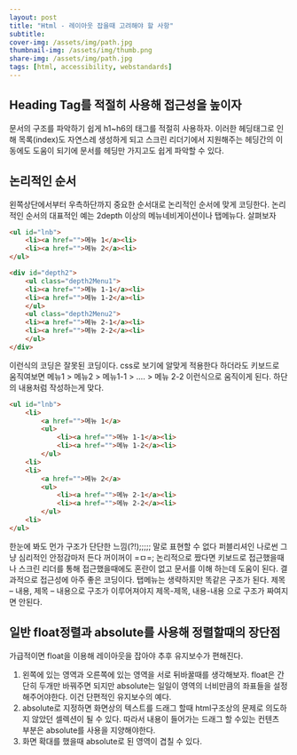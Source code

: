 ```yaml
---
layout: post
title: "Html - 레이아웃 잡을때 고려해야 할 사항"
subtitle: 
cover-img: /assets/img/path.jpg
thumbnail-img: /assets/img/thumb.png
share-img: /assets/img/path.jpg
tags: [html, accessibility, webstandards]
---
```

## Heading Tag를 적절히 사용해 접근성을 높이자
문서의 구조를 파악하기 쉽게 h1~h6의 태그를 적절히 사용하자. 이러한 헤딩태그로 인해 목록(index)도 자연스레 생성하게 되고 스크린 리더기에서 지원해주는 헤딩간의 이동에도 도움이 되기에 문서를 헤딩만 가지고도 쉽게 파악할 수 있다.
<!--more-->

## 논리적인 순서
왼쪽상단에서부터 우측하단까지 중요한 순서대로 논리적인 순서에 맞게 코딩한다. 논리적인 순서의 대표적인 예는 2depth 이상의 메뉴네비게이션이나 탭메뉴다. 살펴보자
```html
<ul id="lnb">
    <li><a href="">메뉴 1</a><li>
    <li><a href="">메뉴 2</a><li>
</ul>

<div id="depth2">
	<ul class="depth2Menu1">
	<li><a href="">메뉴 1-1</a><li>
	<li><a href="">메뉴 1-2</a><li>
	</ul>
	<ul class="depth2Menu2">
	<li><a href="">메뉴 2-1</a><li>
	<li><a href="">메뉴 2-2</a><li>
	</ul>
</div>
```

이런식의 코딩은 잘못된 코딩이다. css로 보기에 알맞게 적용한다 하더라도 키보드로 움직여보면 메뉴1 &gt; 메뉴2 &gt; 메뉴1-1 &gt; …. &gt; 메뉴 2-2 이런식으로 움직이게 된다. 하단의 내용처럼 작성하는게 맞다.
```html
<ul id="lnb">
    <li>
        <a href="">메뉴 1</a>
        <ul>
            <li><a href="">메뉴 1-1</a><li>
            <li><a href="">메뉴 1-2</a><li>
        </ul>
    <li>
    <li>
        <a href="">메뉴 2</a>
        <ul>
            <li><a href="">메뉴 2-1</a><li>
            <li><a href="">메뉴 2-2</a><li>
        </ul>
    <li>
</ul>
```

한눈에 봐도 먼가 구조가 단단한 느낌(?!);;;;; 말로 표현할 수 없다 퍼블리셔인 나로썬 그냥 심리적인 안정감마저 든다 꺼이꺼이 =ㅁ=; 논리적으로 짰다면 키보드로 접근했을때나 스크린 리더를 통해 접근했을때에도 혼란이 없고 문서를 이해 하는데 도움이 된다. 결과적으로 접근성에 아주 좋은 코딩이다.
탭메뉴는 생략하지만 똑같은 구조가 된다. 제목 – 내용, 제목 – 내용으로 구조가 이루어져야지 제목-제목, 내용-내용 으로 구조가 짜여지면 안된다.

## 일반 float정렬과 absolute를 사용해 정렬할때의 장단점
가급적이면 float을 이용해 레이아웃을 잡아야 추후 유지보수가 편해진다.

1. 왼쪽에 있는 영역과 오른쪽에 있는 영역을 서로 뒤바꿀때를 생각해보자. 
   float은 간단히 두개만 바꿔주면 되지만 absolute는 일일이 영역의 너비만큼의 좌표들을 설정해주어야한다. 이건 단편적인 유지보수의 예다.
2. absolute로 지정하면 화면상의 텍스트를 드래그 할때 html구조상의 문제로 의도하지 않았던 셀렉션이 될 수 있다. 
   따라서 내용이 들어가는 드래그 할 수있는 컨텐츠 부분은  absolute를 사용을 지양해야한다.
3. 화면 확대를 했을때 absolute로 된 영역이 겹칠 수 있다.
